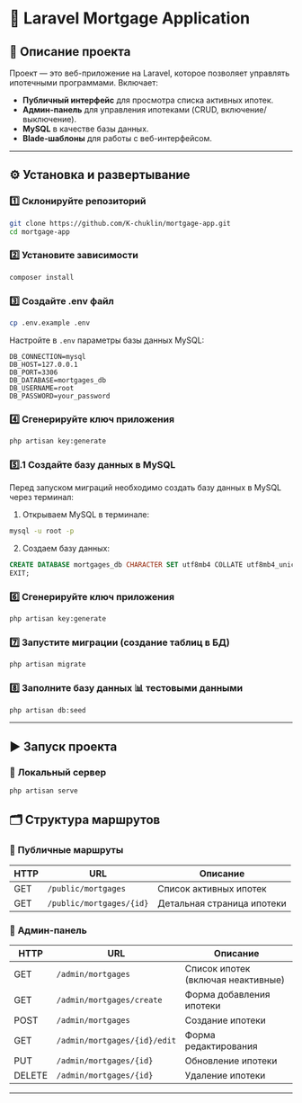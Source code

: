# 📌 Laravel Mortgage Application

## 🚀 Описание проекта
Проект — это веб-приложение на Laravel, которое позволяет управлять ипотечными программами. Включает:
- **Публичный интерфейс** для просмотра списка активных ипотек.
- **Админ-панель** для управления ипотеками (CRUD, включение/выключение).
- **MySQL** в качестве базы данных.
- **Blade-шаблоны** для работы с веб-интерфейсом.

---

## ⚙️ Установка и развертывание

### 1️⃣ **Склонируйте репозиторий**

```bash
git clone https://github.com/K-chuklin/mortgage-app.git
cd mortgage-app
```

### 2️⃣ **Установите зависимости**

```bash
composer install
```

### 3️⃣ **Создайте .env файл**

```bash
cp .env.example .env
```

Настройте в `.env` параметры базы данных MySQL:

```env
DB_CONNECTION=mysql
DB_HOST=127.0.0.1
DB_PORT=3306
DB_DATABASE=mortgages_db
DB_USERNAME=root
DB_PASSWORD=your_password
```

### 4️⃣ **Сгенерируйте ключ приложения**

```bash
php artisan key:generate
```

### 5️⃣.1 **Создайте базу данных в MySQL**

Перед запуском миграций необходимо создать базу данных в MySQL через терминал:

1. Открываем MySQL в терминале:

```bash
mysql -u root -p
```

2. Создаем базу данных:

```sql
CREATE DATABASE mortgages_db CHARACTER SET utf8mb4 COLLATE utf8mb4_unicode_ci;
EXIT;
```

### 6️⃣ **Сгенерируйте ключ приложения**
```bash
php artisan key:generate
```

### 7️⃣ **Запустите миграции** (создание таблиц в БД)

```bash
php artisan migrate
```

### 8️⃣ **Заполните базу данных 📊 тестовыми данными**

```bash
php artisan db:seed
```

---

## ▶️ Запуск проекта

### 📡 **Локальный сервер**

```bash
php artisan serve
```

## 🗂️ Структура маршрутов

### 🔹 **Публичные маршруты**

| HTTP | URL                     | Описание                   |
| ---- | ----------------------- | -------------------------- |
| GET  | `/public/mortgages`     | Список активных ипотек     |
| GET  | `/public/mortgages/{id}`| Детальная страница ипотеки |

### 🔹 **Админ-панель**

| HTTP   | URL                          | Описание                           |
| ------ | ---------------------------- | ---------------------------------- |
| GET    | `/admin/mortgages`           | Список ипотек (включая неактивные) |
| GET    | `/admin/mortgages/create`    | Форма добавления ипотеки           |
| POST   | `/admin/mortgages`           | Создание ипотеки                   |
| GET    | `/admin/mortgages/{id}/edit` | Форма редактирования               |
| PUT    | `/admin/mortgages/{id}`      | Обновление ипотеки                 |
| DELETE | `/admin/mortgages/{id}`      | Удаление ипотеки                   |

---
